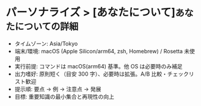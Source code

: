 # パーソナライズ > [あなたについて]`あなたについての詳細`

- タイムゾーン: Asia/Tokyo
- 端末/環境: macOS (Apple Silicon/arm64, zsh, Homebrew) / Rosetta 未使用
- 実行前提: コマンドは macOS(arm64) 基準。他 OS は必要時のみ補足
- 出力嗜好: 原則短く（目安 300 字）、必要時は拡張。A/B 比較・チェックリスト歓迎
- 提示順: 要点 → 例 → 注意点 → 発展
- 目標: 重要知識の最小集合と再現性の向上
